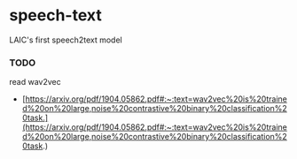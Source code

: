 # speech-text
LAIC's first speech2text model

### TODO

read wav2vec

- [https://arxiv.org/pdf/1904.05862.pdf#:~:text=wav2vec%20is%20trained%20on%20large,noise%20contrastive%20binary%20classification%20task.](https://arxiv.org/pdf/1904.05862.pdf#:~:text=wav2vec%20is%20trained%20on%20large,noise%20contrastive%20binary%20classification%20task.)
